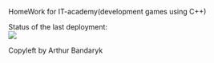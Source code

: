 HomeWork for IT-academy(development games using C++)

Status of the last deployment:<br>
<img src="https://github.com/ArthurBandaryk/Homework/workflows/BasicAction/badge.svg?branch=master"><br>

Copyleft by Arthur Bandaryk
